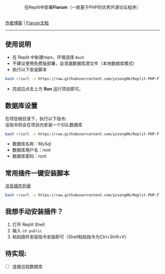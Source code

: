 <p align="center">在Replit中部署<b>Flarum</b>（一款基于PHP的优秀开源论坛程序）</p>
<br />
<a href="https://www.takagi.icu">作者博客</a> | <a href="https://docs.flarum.org/zh/">Flarum文档</a>

------------------------------
## 使用说明
- 在 Replit 中新建repo，环境选择 `Bash`
- 不建议使用免费版部署，会泄漏数据库源文件（本地数据库模式）
- 执行以下安装脚本

```bash
bash <(curl -s https://raw.githubusercontent.com/yzsong06/Replit-PHP-Flarum/main/install.sh)
```

- 完成后点击上方 **Run** 运行项目即可。

## 数据库设置
在项目根目录下，执行以下指令:  
该指令将会在项目内安装一个SQL数据库  
```bash
bash <(curl -s https://raw.githubusercontent.com/yzsong06/Replit-PHP-Flarum/main/database.sh)
```
- 数据库名称：MySql
- 数据库用户名：root
- 数据库密码：root

## 常用插件一键安装脚本
[涉及插件列表](plugin.sh)

```bash
bash <(curl -s https://raw.githubusercontent.com/yzsong06/Replit-PHP-Flarum/main/plugin.sh)
```
## 我想手动安装插件？
1. 打开 Replit Shell
2. 输入 `cd public`
3. 粘贴插件安装指令安装即可（Shell粘贴指令为Ctrl+Shift+V）

## 待实现:
- [ ] 连接远程数据库

